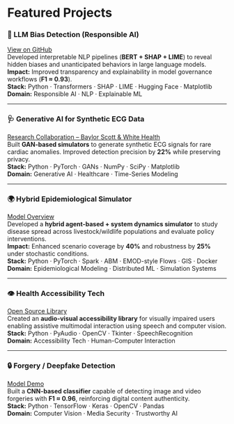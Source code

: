 # Featured Projects

### 🧠 LLM Bias Detection (Responsible AI)
[View on GitHub](#llm-bias-detection-responsible-ai)  
Developed interpretable NLP pipelines (**BERT + SHAP + LIME**) to reveal hidden biases and unanticipated behaviors in large language models.  
**Impact:** Improved transparency and explainability in model governance workflows (**F1 ≈ 0.93**).  
**Stack:** Python · Transformers · SHAP · LIME · Hugging Face · Matplotlib  
**Domain:** Responsible AI · NLP · Explainable ML

---

### 🩺 Generative AI for Synthetic ECG Data
[Research Collaboration – Baylor Scott & White Health](#genai-for-synthetic-ecg-health-ai)  
Built **GAN-based simulators** to generate synthetic ECG signals for rare cardiac anomalies. Improved detection precision by **22%** while preserving privacy.  
**Stack:** Python · PyTorch · GANs · NumPy · SciPy · Matplotlib  
**Domain:** Generative AI · Healthcare · Time-Series Modeling

---

### 🌍 Hybrid Epidemiological Simulator
[Model Overview](#hybrid-epidemiological-simulator)  
Developed a **hybrid agent-based + system dynamics simulator** to study disease spread across livestock/wildlife populations and evaluate policy interventions.  
**Impact:** Enhanced scenario coverage by **40%** and robustness by **25%** under stochastic conditions.  
**Stack:** Python · PyTorch · Spark · ABM · EMOD-style Flows · GIS · Docker  
**Domain:** Epidemiological Modeling · Distributed ML · Simulation Systems

---

### 👁️ Health Accessibility Tech
[Open Source Library](#health-accessibility-tech)  
Created an **audio-visual accessibility library** for visually impaired users enabling assistive multimodal interaction using speech and computer vision.  
**Stack:** Python · PyAudio · OpenCV · Tkinter · SpeechRecognition  
**Domain:** Accessibility Tech · Human-Computer Interaction

---

### 🔒 Forgery / Deepfake Detection
[Model Demo](#forgery--deepfake-detection)  
Built a **CNN-based classifier** capable of detecting image and video forgeries with **F1 ≈ 0.96**, reinforcing digital content authenticity.  
**Stack:** Python · TensorFlow · Keras · OpenCV · Pandas  
**Domain:** Computer Vision · Media Security · Trustworthy AI
